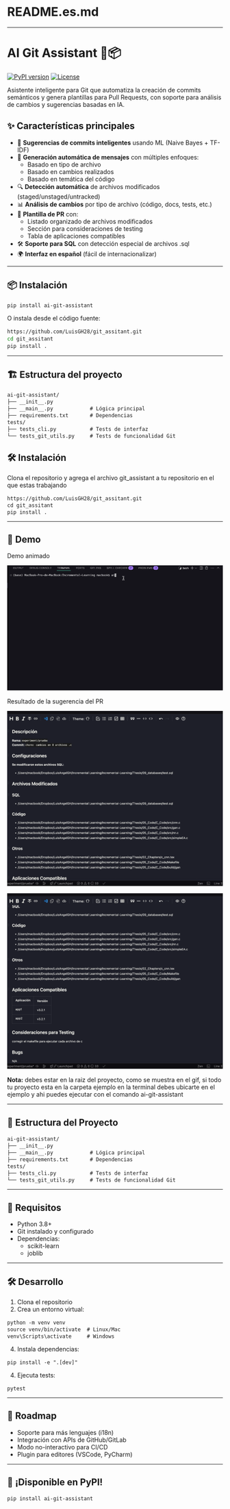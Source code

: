 # README.es.md

---

# AI Git Assistant 🤖📦

[![PyPI version](https://img.shields.io/pypi/v/ai-git-assistant)](https://pypi.org/project/ai-git-assistant/)
[![License](https://img.shields.io/badge/license-MIT-blue.svg)](LICENSE)

Asistente inteligente para Git que automatiza la creación de commits semánticos y genera plantillas para Pull Requests, con soporte para análisis de cambios y sugerencias basadas en IA.

## ✨ Características principales

- 🧠 **Sugerencias de commits inteligentes** usando ML (Naive Bayes + TF-IDF)
- 📝 **Generación automática de mensajes** con múltiples enfoques:
  - Basado en tipo de archivo
  - Basado en cambios realizados
  - Basado en temática del código
- 🔍 **Detección automática** de archivos modificados (staged/unstaged/untracked)
- 📊 **Análisis de cambios** por tipo de archivo (código, docs, tests, etc.)
- 📑 **Plantilla de PR** con:
  - Listado organizado de archivos modificados
  - Sección para consideraciones de testing
  - Tabla de aplicaciones compatibles
- 🛠️ **Soporte para SQL** con detección especial de archivos .sql
- 🌍 **Interfaz en español** (fácil de internacionalizar)

---

## 📦 Instalación

```bash
pip install ai-git-assistant
```

O instala desde el código fuente:

```bash
https://github.com/LuisGH28/git_assitant.git
cd git_assitant
pip install .
```

---

## 🏗️ Estructura del proyecto

```
ai-git-assistant/
├── __init__.py
├── __main__.py            # Lógica principal
├── requirements.txt       # Dependencias
tests/
├── tests_cli.py           # Tests de interfaz
└── tests_git_utils.py     # Tests de funcionalidad Git
```

## 🛠 Instalación

Clona el repositorio y agrega el archivo git_assistant a tu repositorio en el que estas trabajando

```
https://github.com/LuisGH28/git_assitant.git
cd git_assitant
pip install .
```

---

## 🎥 Demo

Demo animado

![demo](assets/ai-git-assistan.gif)

Resultado de la sugerencia del PR

![result](assets/pr_suggest1.png)

![result](assets/pr_suggest2.png)

**Nota:** debes estar en la raiz del proyecto, como se muestra en el gif, si todo tu proyecto esta en la carpeta ejemplo en la terminal debes ubicarte en el ejemplo y ahi puedes ejecutar con el comando ai-git-assistant

---

## 📁 Estructura del Proyecto

```
ai-git-assistant/
├── __init__.py
├── __main__.py            # Lógica principal
├── requirements.txt       # Dependencias
tests/
├── tests_cli.py           # Tests de interfaz
└── tests_git_utils.py     # Tests de funcionalidad Git

```

---

## 📌 Requisitos

* Python 3.8+
* Git instalado y configurado
* Dependencias:
  * scikit-learn
  * joblib

---

## 🛠️ Desarrollo

1. Clona el repositorio
2. Crea un entorno virtual:

```
python -m venv venv
source venv/bin/activate  # Linux/Mac
venv\Scripts\activate     # Windows
```

4. Instala dependencias:

```
pip install -e ".[dev]"
```

4. Ejecuta tests:

```
pytest
```

---

## 🤖 Roadmap

* Soporte para más lenguajes (i18n)
* Integración con APIs de GitHub/GitLab
* Modo no-interactivo para CI/CD
* Plugin para editores (VSCode, PyCharm)

---

## 🎉 ¡Disponible en PyPI!

```
pip install ai-git-assistant
```
